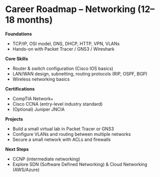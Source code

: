 # Career Roadmap – Networking (12–18 months)

**Foundations**  
- TCP/IP, OSI model, DNS, DHCP, HTTP, VPN, VLANs  
- Hands-on with Packet Tracer / GNS3 / Wireshark  

**Core Skills**  
- Router & switch configuration (Cisco IOS basics)  
- LAN/WAN design, subnetting, routing protocols (RIP, OSPF, BGP)  
- Wireless networking basics  

**Certifications**  
- CompTIA Network+  
- Cisco CCNA (entry-level industry standard)  
- (Optional) Juniper JNCIA  

**Projects**  
- Build a small virtual lab in Packet Tracer or GNS3  
- Configure VLANs and routing between multiple networks  
- Secure a small network with ACLs and firewalls  

**Next Steps**  
- CCNP (intermediate networking)  
- Explore SDN (Software Defined Networking) & Cloud Networking (AWS/Azure)  
